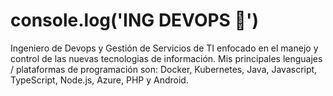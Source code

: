 # console.log('ING DEVOPS 👋')
Ingeniero de Devops y Gestión de Servicios de TI enfocado en el manejo y control de las nuevas tecnologias de información. Mis principales lenguajes / plataformas de programación son: Docker, Kubernetes, Java, Javascript, TypeScript, Node.js, Azure, PHP y Android.



